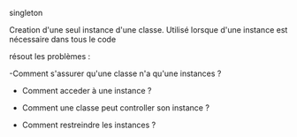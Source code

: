 singleton

Creation d'une seul instance d'une classe. Utilisé lorsque d'une instance est nécessaire dans tous le code

résout les problèmes :

-Comment s'assurer qu'une classe n'a qu'une instances ?

- Comment acceder à une instance ?

- Comment une classe peut controller son instance ?

- Comment restreindre les instances ?